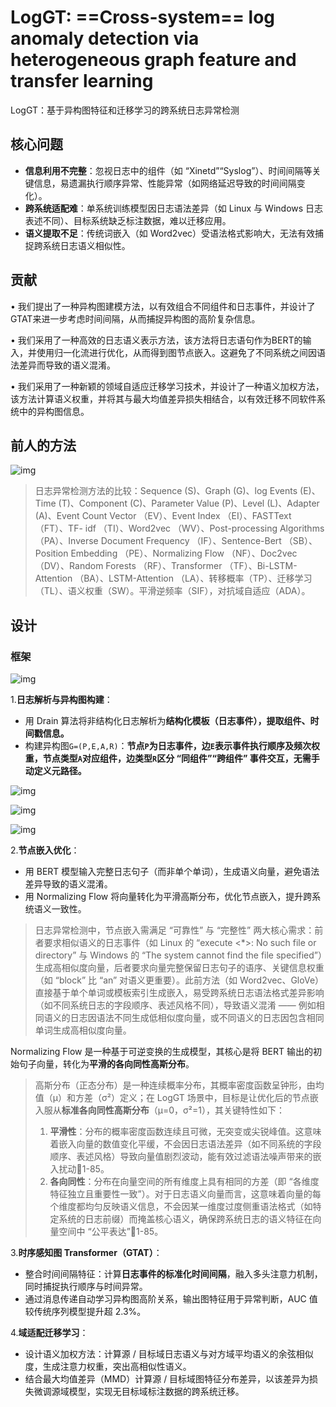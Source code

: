 # LogGT: ==Cross-system== log anomaly detection via heterogeneous graph feature and transfer learning

LogGT：基于异构图特征和迁移学习的跨系统日志异常检测

## 核心问题

- **信息利用不完整**：忽视日志中的组件（如 “Xinetd”“Syslog”）、时间间隔等关键信息，易遗漏执行顺序异常、性能异常（如网络延迟导致的时间间隔变化）。
- **跨系统适配难**：单系统训练模型因日志语法差异（如 Linux 与 Windows 日志表述不同）、目标系统缺乏标注数据，难以迁移应用。
- **语义提取不足**：传统词嵌入（如 Word2vec）受语法格式影响大，无法有效捕捉跨系统日志语义相似性。

## 贡献

• 我们提出了一种异构图建模方法，以有效组合不同组件和日志事件，并设计了GTAT来进一步考虑时间间隔，从而捕捉异构图的高阶复杂信息。

• 我们采用了一种高效的日志语义表示方法，该方法将日志语句作为BERT的输入，并使用归一化流进行优化，从而得到图节点嵌入。这避免了不同系统之间因语法差异而导致的语义混淆。

• 我们采用了一种新颖的领域自适应迁移学习技术，并设计了一种语义加权方法，该方法计算语义权重，并将其与最大均值差异损失相结合，以有效迁移不同软件系统中的异构图信息。

## 前人的方法

![img](https://cdn.xljsci.com/literature/181810556/page3/jg210m.png)

> 日志异常检测方法的比较：Sequence (S)、Graph (G)、log Events (E)、Time (T)、Component (C)、Parameter Value (P)、Level (L)、Adapter (A)、Event Count Vector （EV）、Event Index （EI）、FASTText （FT）、TF- idf （TI）、Word2vec （WV）、Post-processing Algorithms （PA）、Inverse Document Frequency （IF）、Sentence-Bert （SB）、Position Embedding （PE）、Normalizing Flow （NF）、Doc2vec （DV）、Random Forests （RF）、Transformer （TF）、Bi-LSTM-Attention （BA）、LSTM-Attention （LA）、转移概率（TP）、迁移学习（TL）、语义权重（SW）。平滑逆频率（SIF），对抗域自适应（ADA）。

## 设计

### 框架

![img](https://cdn.xljsci.com/literature/181810556/page4/sc5tl4.png)

1.**日志解析与异构图构建**：

- 用 Drain 算法将非结构化日志解析为**结构化模板（日志事件），提取组件、时间戳信息。**
- 构建异构图`G=(P,E,A,R)`：**节点`P`为日志事件，边`E`表示事件执行顺序及频次权重，节点类型`A`对应组件，边类型`R`区分 “同组件”“跨组件” 事件交互，无需手动定义元路径。**

![img](https://cdn.xljsci.com/literature/181810556/page5/ayrym8.png)

![img](https://cdn.xljsci.com/literature/181810556/page9/qbaeqx.png)

![img](https://oss.xljsci.com//literature/181810556/page0/1760148233935.png)

2.**节点嵌入优化**：

- 用 BERT 模型输入完整日志句子（而非单个单词），生成语义向量，避免语法差异导致的语义混淆。
- 用 Normalizing Flow 将向量转化为平滑高斯分布，优化节点嵌入，提升跨系统语义一致性。

> 日志异常检测中，节点嵌入需满足 “可靠性” 与 “完整性” 两大核心需求：前者要求相似语义的日志事件（如 Linux 的 “execute <*>: No such file or directory” 与 Windows 的 “The system cannot find the file specified”）生成高相似度向量，后者要求向量完整保留日志句子的语序、关键信息权重（如 “block” 比 “an” 对语义更重要）。此前方法（如 Word2vec、GloVe）直接基于单个单词或模板索引生成嵌入，易受跨系统日志语法格式差异影响（如不同系统日志的字段顺序、表述风格不同），导致语义混淆 —— 例如相同语义的日志因语法不同生成低相似度向量，或不同语义的日志因包含相同单词生成高相似度向量。

Normalizing Flow 是一种基于可逆变换的生成模型，其核心是将 BERT 输出的初始句子向量，转化为**平滑的各向同性高斯分布**。

> 高斯分布（正态分布）是一种连续概率分布，其概率密度函数呈钟形，由均值（μ）和方差（σ²）定义；在 LogGT 场景中，目标是让优化后的节点嵌入服从**标准各向同性高斯分布**（μ=0，σ²=1），其关键特性如下：
>
> 1. **平滑性**：分布的概率密度函数连续且可微，无突变或尖锐峰值。这意味着嵌入向量的数值变化平缓，不会因日志语法差异（如不同系统的字段顺序、表述风格）导致向量值剧烈波动，能有效过滤语法噪声带来的嵌入扰动🔶1-85。
> 2. **各向同性**：分布在向量空间的所有维度上具有相同的方差（即 “各维度特征独立且重要性一致”）。对于日志语义向量而言，这意味着向量的每个维度都均匀反映语义信息，不会因某一维度过度侧重语法格式（如特定系统的日志前缀）而掩盖核心语义，确保跨系统日志的语义特征在向量空间中 “公平表达”🔶1-85。

3.**时序感知图 Transformer（GTAT）**：

- 整合时间间隔特征：计算**日志事件的标准化时间间隔**，融入多头注意力机制，同时捕捉执行顺序与时间异常。
- 通过消息传递自动学习异构图高阶关系，输出图特征用于异常判断，AUC 值较传统序列模型提升超 2.3%。

4.**域适配迁移学习**：

- 设计语义加权方法：计算源 / 目标域日志语义与对方域平均语义的余弦相似度，生成注意力权重，突出高相似性语义。
- 结合最大均值差异（MMD）计算源 / 目标域图特征分布差异，以该差异为损失微调源域模型，实现无目标域标注数据的跨系统迁移。